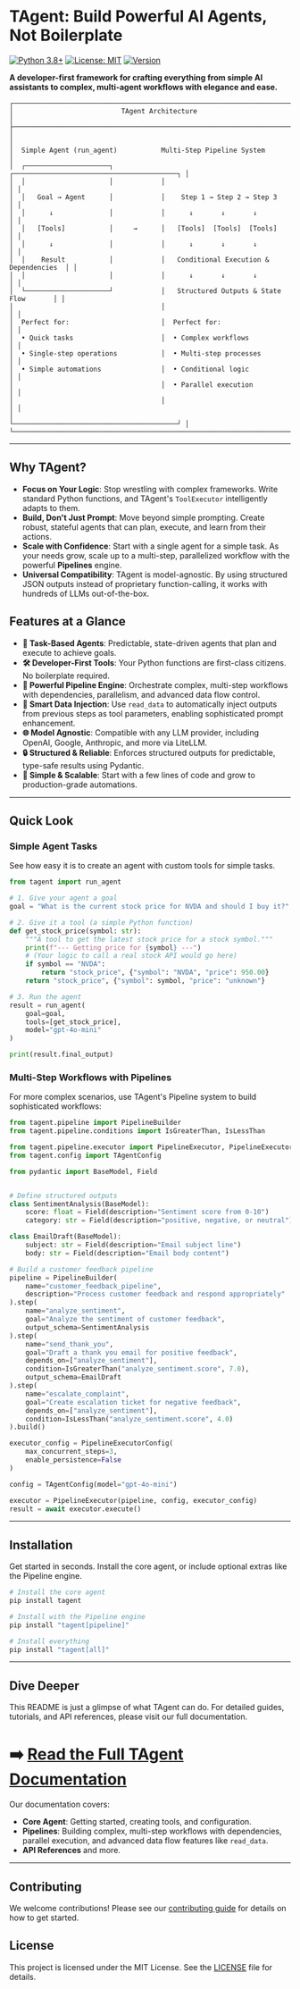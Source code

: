 # TAgent: Build Powerful AI Agents, Not Boilerplate

[![Python 3.8+](https://img.shields.io/badge/python-3.8+-blue.svg)](https://www.python.org/downloads/)
[![License: MIT](https://img.shields.io/badge/License-MIT-yellow.svg)](https://opensource.org/licenses/MIT)
[![Version](https://img.shields.io/badge/version-0.7.1-green.svg)](https://github.com/yourusername/tagent2)

**A developer-first framework for crafting everything from simple AI assistants to complex, multi-agent workflows with elegance and ease.**

```
┌─────────────────────────────────────────────────────────────────────────────────┐
│                           TAgent Architecture                                   │
├─────────────────────────────────────────────────────────────────────────────────┤
│                                                                                 │
│  Simple Agent (run_agent)           Multi-Step Pipeline System                  │
│  ┌─────────────────────┐            ┌─────────────────────────────────────────┐ │
│  │                     │            │                                         │ │
│  │   Goal → Agent      │            │    Step 1 → Step 2 → Step 3             │ │
│  │      ↓              │            │      ↓       ↓       ↓                  │ │
│  │   [Tools]           │     →      │   [Tools]  [Tools]  [Tools]             │ │
│  │      ↓              │            │      ↓       ↓       ↓                  │ │
│  │    Result           │            │   Conditional Execution & Dependencies  │ │
│  │                     │            │      ↓       ↓       ↓                  │ │
│  └─────────────────────┘            │   Structured Outputs & State Flow       │ │
│                                     │                                         │ │
│  Perfect for:                       │  Perfect for:                           │ │
│  • Quick tasks                      │  • Complex workflows                    │ │
│  • Single-step operations           │  • Multi-step processes                 │ │
│  • Simple automations               │  • Conditional logic                    │ │
│                                     │  • Parallel execution                   │ │
│                                     │                                         │ │
│                                     └─────────────────────────────────────────┘ │
└─────────────────────────────────────────────────────────────────────────────────┘
```

---

## Why TAgent?

-   **Focus on Your Logic**: Stop wrestling with complex frameworks. Write standard Python functions, and TAgent's `ToolExecutor` intelligently adapts to them.
-   **Build, Don't Just Prompt**: Move beyond simple prompting. Create robust, stateful agents that can plan, execute, and learn from their actions.
-   **Scale with Confidence**: Start with a single agent for a simple task. As your needs grow, scale up to a multi-step, parallelized workflow with the powerful **Pipelines** engine.
-   **Universal Compatibility**: TAgent is model-agnostic. By using structured JSON outputs instead of proprietary function-calling, it works with hundreds of LLMs out-of-the-box.

## Features at a Glance

-   **🧠 Task-Based Agents**: Predictable, state-driven agents that plan and execute to achieve goals.
-   **🛠️ Developer-First Tools**: Your Python functions are first-class citizens. No boilerplate required.
-   **🚀 Powerful Pipeline Engine**: Orchestrate complex, multi-step workflows with dependencies, parallelism, and advanced data flow control.
-   **🔗 Smart Data Injection**: Use `read_data` to automatically inject outputs from previous steps as tool parameters, enabling sophisticated prompt enhancement.
-   **🌐 Model Agnostic**: Compatible with any LLM provider, including OpenAI, Google, Anthropic, and more via LiteLLM.
-   **🔒 Structured & Reliable**: Enforces structured outputs for predictable, type-safe results using Pydantic.
-   **🤖 Simple & Scalable**: Start with a few lines of code and grow to production-grade automations.

---

## Quick Look

### Simple Agent Tasks

See how easy it is to create an agent with custom tools for simple tasks.

```python
from tagent import run_agent

# 1. Give your agent a goal
goal = "What is the current stock price for NVDA and should I buy it?"

# 2. Give it a tool (a simple Python function)
def get_stock_price(symbol: str):
    """A tool to get the latest stock price for a stock symbol."""
    print(f"--- Getting price for {symbol} ---")
    # (Your logic to call a real stock API would go here)
    if symbol == "NVDA":
        return "stock_price", {"symbol": "NVDA", "price": 950.00}
    return "stock_price", {"symbol": symbol, "price": "unknown"}

# 3. Run the agent
result = run_agent(
    goal=goal,
    tools=[get_stock_price],
    model="gpt-4o-mini"
)

print(result.final_output)
```

### Multi-Step Workflows with Pipelines

For more complex scenarios, use TAgent's Pipeline system to build sophisticated workflows:

```python
from tagent.pipeline import PipelineBuilder
from tagent.pipeline.conditions import IsGreaterThan, IsLessThan

from tagent.pipeline.executor import PipelineExecutor, PipelineExecutorConfig
from tagent.config import TAgentConfig

from pydantic import BaseModel, Field


# Define structured outputs
class SentimentAnalysis(BaseModel):
    score: float = Field(description="Sentiment score from 0-10")
    category: str = Field(description="positive, negative, or neutral")

class EmailDraft(BaseModel):
    subject: str = Field(description="Email subject line")
    body: str = Field(description="Email body content")

# Build a customer feedback pipeline
pipeline = PipelineBuilder(
    name="customer_feedback_pipeline",
    description="Process customer feedback and respond appropriately"
).step(
    name="analyze_sentiment",
    goal="Analyze the sentiment of customer feedback",
    output_schema=SentimentAnalysis
).step(
    name="send_thank_you",
    goal="Draft a thank you email for positive feedback",
    depends_on=["analyze_sentiment"],
    condition=IsGreaterThan("analyze_sentiment.score", 7.0),
    output_schema=EmailDraft
).step(
    name="escalate_complaint",
    goal="Create escalation ticket for negative feedback",
    depends_on=["analyze_sentiment"],
    condition=IsLessThan("analyze_sentiment.score", 4.0)
).build()

executor_config = PipelineExecutorConfig(
    max_concurrent_steps=3,
    enable_persistence=False
)

config = TAgentConfig(model="gpt-4o-mini")

executor = PipelineExecutor(pipeline, config, executor_config)
result = await executor.execute()
```

---

## Installation

Get started in seconds. Install the core agent, or include optional extras like the Pipeline engine.

```bash
# Install the core agent
pip install tagent

# Install with the Pipeline engine
pip install "tagent[pipeline]"

# Install everything
pip install "tagent[all]"
```

---

## Dive Deeper

This README is just a glimpse of what TAgent can do. For detailed guides, tutorials, and API references, please visit our full documentation.

# ➡️ [Read the Full TAgent Documentation](./documentation/README.md)

Our documentation covers:
-   **Core Agent**: Getting started, creating tools, and configuration.
-   **Pipelines**: Building complex, multi-step workflows with dependencies, parallel execution, and advanced data flow features like `read_data`.
-   **API References** and more.

---

## Contributing

We welcome contributions! Please see our [contributing guide](CONTRIBUTING.md) for details on how to get started.

## License

This project is licensed under the MIT License. See the [LICENSE](LICENSE) file for details.